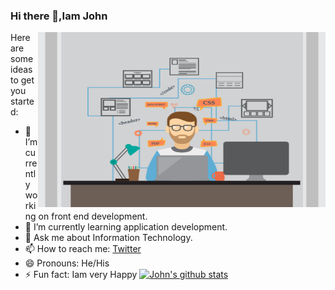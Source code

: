 ### Hi there 👋,Iam John

<img align="right" alt="JPG" src="https://github.com/johnthomasgithub/johnthomasgithub/blob/main/coder.jpg?raw=true" width="460" height="280" />

Here are some ideas to get you started:

- 🔭 I’m currently working on front end development.
- 🌱 I’m currently learning application development.
- 💬 Ask me about Information Technology.
- 📫 How to reach me: [Twitter](https://twitter.com/John27942316?s=09)
- 😄 Pronouns: He/His
- ⚡ Fun fact: Iam very Happy
 [![John's github stats](https://github-readme-stats.vercel.app/api?username=johnthomasgithub)](https://github.com/johnthomasgithub/github-readme-stats)
